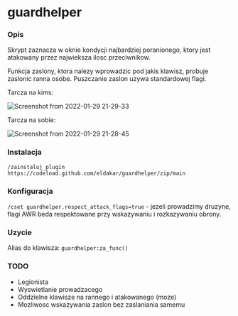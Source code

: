 # guardhelper

### Opis

Skrypt zaznacza w oknie kondycji najbardziej poranionego, ktory jest atakowany przez najwieksza ilosc przeciwnikow.

Funkcja zaslony, ktora nalezy wprowadzic pod jakis klawisz, probuje zaslonic ranna osobe. Puszczanie zaslon uzywa standardowej flagi.

Tarcza na kims:

![Screenshot from 2022-01-29 21-29-33](https://user-images.githubusercontent.com/11772152/151678164-d1c45e05-3c45-44d4-9559-9750ece10819.png)

Tarcza na sobie:

![Screenshot from 2022-01-29 21-28-45](https://user-images.githubusercontent.com/11772152/151678172-c3009bdc-6132-47c8-9b10-0d5af0c3206e.png)

### Instalacja

`/zainstaluj_plugin https://codeload.github.com/eldakar/guardhelper/zip/main`

### Konfiguracja

`/cset guardhelper.respect_attack_flags=true` - jezeli prowadzimy druzyne, flagi AWR beda respektowane przy wskazywaniu i rozkazywaniu obrony.

### Uzycie

Alias do klawisza: `guardhelper:za_func()`

### TODO
* Legionista
* Wyswietlanie prowadzacego
* Oddzielne klawisze na rannego i atakowanego (moze)
* Mozliwosc wskazywania zaslon bez zaslaniania samemu
